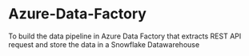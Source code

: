 # Azure-Data-Factory
To build the data pipeline in Azure Data Factory that extracts REST API request and store the data in a Snowflake Datawarehouse
